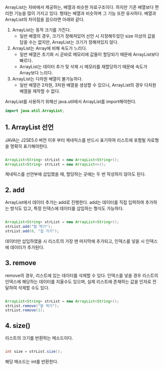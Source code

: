 

ArrayList는 자바에서 제공하는, 배열과 비슷한 자료구조이다. 하지만 기존 배열보다 편리한 기능을 많이 가지고 있다.  형태는 배열과 비슷하며 그 기능 또한 유사하다. 배열과 ArrayList의 차이점을 꼽으라면 아래와 같다.

1. ArrayList는 동적 크기를 가진다.
	- 일반 배열의 경우, 크기가 정해져있어 선언 시 지정해두었던 size 이상의 값을 담을 수는 없지만, ArrayList는 크기가 정해져있지 않다.
2. ArrayList는 Array에 비해 속도가 느리다.
	-  일반 배열은 초기화 시 곧바로 메모리에 값들이 할당되기 때문에 ArrayList보다 빠르다.
	-  ArrayList는 데이터 추가 및 삭제 시 메모리를 재할당하기 때문에 속도가 Array보다 느리다.
3. ArrayList는 다차원 배열이 불가능하다.
	-  일반 배열은 2차원, 3차원 배열을 생성할 수 있으나, ArrayList의 경우 다차원 배열을 제작할 수 없다.

ArrayList를 사용하기 위해선 java.util에서 ArrayList를 import해야한다. 

```java
import java.util.ArrayList;
```


## 1. ArrayList 선언

JAVA는 J2SE5.0 버전 이후 부터 제네릭스를 반드시 표기하여 리스트에 포함될 자료형을 명확히 표기해야한다.  

```java

ArrayList<String> strList = new ArrayList<String>();
ArrayList<String> strList = new ArrayList<>();

```

제네릭스를 선언부에 삽입했을 때, 할당하는 곳에는 두 번 작성하지 않아도 된다.


## 2. add

ArrayList에서 데이터 추가는 add로 진행한다. add는 데이터를 직접 입력하여 추가하는 방식도 있고, 특정 인덱스에 데이터를 삽입하는 형식도 가능하다.

```java

ArrayList<String> strList = new ArrayList<String>();
strList.add("밥 먹기");
strList.add(0, "집 가기");

```

데이터만 삽입하였을 시 리스트의 가장 맨 마지막에 추가되고, 인덱스를 넣을 시 인덱스에 데이터가 추가된다. 


## 3. remove

remove의 경우, 리스트에 있는 데이터를 삭제할 수 있다. 인덱스를 넣을 경우 리스트의 인덱스에 해당하는 데이터를 지울수도 있으며, 실제 리스트에 존재하는 값을 인자로 전달하여 삭제할 수도 있다.

```java

ArrayList<String> strList = new ArrayList<String>();
strList.remove("밥 먹기");
strList.remove(1);
```


## 4. size()

리스트의 크기를 반환하는 메소드이다.

```java

int size = strList.size();

```

해당 메소드는 int를 반환한다.